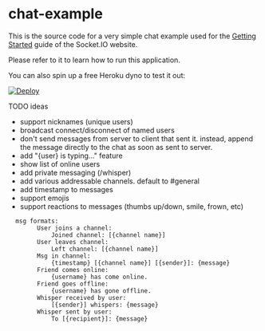 # chat-example

This is the source code for a very simple chat example used for
the [Getting Started](http://socket.io/get-started/chat/) guide
of the Socket.IO website.

Please refer to it to learn how to run this application.

You can also spin up a free Heroku dyno to test it out:

[![Deploy](https://www.herokucdn.com/deploy/button.png)](https://heroku.com/deploy?template=https://github.com/socketio/chat-example)

TODO ideas
- support nicknames (unique users)
- broadcast connect/disconnect of named users
- don't send messages from server to client that sent it. instead, append the message directly to the chat as soon as sent to server.
- add "{user} is typing..." feature
- show list of online users
- add private messaging (/whisper)
- add various addressable channels. default to #general
- add timestamp to messages
- support emojis
- support reactions to messages (thumbs up/down, smile, frown, etc)

```
  msg formats:
        User joins a channel:
            Joined channel: [{channel name}]
        User leaves channel:
            Left channel: [{channel name}]
        Msg in channel:
            {timestamp} [{channel name}] [{sender}]: {message}
        Friend comes online:
            {username} has come online.
        Friend goes offline:
            {username} has gone offline.
        Whisper received by user:
            [{sender}] whispers: {message}
        Whisper sent by user:
            To [{recipient}]: {message}
```